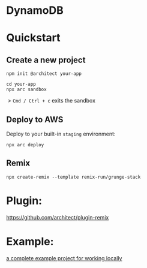 # DynamoDB

# Quickstart

## Create a new project

```
npm init @architect your-app
```

```
cd your-app
npx arc sandbox
```

​			> `Cmd / Ctrl + c` exits the sandbox

## Deploy to AWS

Deploy to your built-in `staging` environment:

```
npx arc deploy
```



## Remix

```
npx create-remix --template remix-run/grunge-stack
```



# Plugin:

https://github.com/architect/plugin-remix

# Example:

[a complete example project for working locally](https://github.com/architect-examples/arc-example-working-locally)